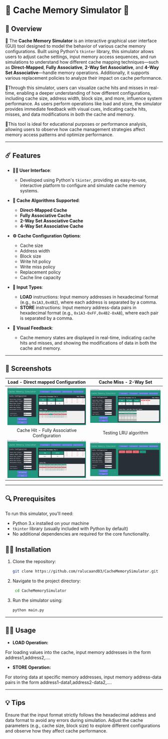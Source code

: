 # 🌟 Cache Memory Simulator 🌟

## 👀 Overview
🌝 The **Cache Memory Simulator** is an interactive graphical user interface (GUI) tool designed to model the behavior of various cache memory configurations. Built using Python's `tkinter` library, this simulator allows users to adjust cache settings, input memory access sequences, and run simulations to understand how different cache mapping techniques—such as **Direct-Mapped**, **Fully Associative**, **2-Way Set Associative**, and **4-Way Set Associative**—handle memory operations. Additionally, it supports various replacement policies to analyze their impact on cache performance.

🌚Through this simulator, users can visualize cache hits and misses in real-time, enabling a deeper understanding of how different configurations, including cache size, address width, block size, and more, influence system performance. As users perform operations like load and store, the simulator provides immediate feedback with visual cues, indicating cache hits, misses, and data modifications in both the cache and memory.

🌛This tool is ideal for educational purposes or performance analysis, allowing users to observe how cache management strategies affect memory access patterns and optimize performance.

---

## ☄️ Features

- **🧑‍💻 User Interface**: 
  - Developed using Python's `tkinter`, providing an easy-to-use, interactive platform to configure and simulate cache memory systems.
  
- **💾 Cache Algorithms Supported**: 
  - **Direct-Mapped Cache**
  - **Fully Associative Cache**
  - **2-Way Set Associative Cache**
  - **4-Way Set Associative Cache**
  
- **⚙️ Cache Configuration Options**:
  - Cache size
  - Address width
  - Block size
  - Write hit policy
  - Write miss policy
  - Replacement policy
  - Cache line capacity

- **🧠 Input Types**:
  - **LOAD** instructions: Input memory addresses in hexadecimal format (e.g., `0x1A3,0x4B2`), where each address is separated by a comma.
  - **STORE** instructions: Input memory address-data pairs in hexadecimal format (e.g., `0x1A3-0xFF,0x4B2-0xAB`), where each pair is separated by a comma.

- **🎨 Visual Feedback**:
  - Cache memory states are displayed in real-time, indicating cache hits and misses, and showing the modifications of data in both the cache and memory.

---
## 🌷 Screenshots 

|  Load - Direct mapped Configuration|  Cache Miss - 2-Way Set  |
| :------------: | :------------: |
|![Login](./images/direct-load.png) | ![HomePage](./images/2way-miss.png)  |
|  Cache Hit - Fully Associative Configuration| Testing LRU algorithm |
|![Login](./images/fully-hit.png)  | ![HomePage](./images/lru.png)  |


---
## 🔍 Prerequisites

To run this simulator, you'll need:

- Python 3.x installed on your machine
- `tkinter` library (usually included with Python by default)
- No additional dependencies are required for the core functionality.

## 💆‍♀️ Installation

1. Clone the repository:
   ```bash
   git clone https://github.com/ralucaand03/CacheMemorySimulator.git
2. Navigate to the project directory:
   ```bash
    cd CacheMemorySimulator
3. Run the simulator using:
     ```bash
     python main.py

---

## 🧑‍💻 Usage
- **LOAD Operation:**

For loading values into the cache, input memory addresses in the form address1,address2,....

- **STORE Operation:**

For storing data at specific memory addresses, input memory address-data pairs in the form address1-data1,address2-data2,....

---

## 💡 Tips
Ensure that the input format strictly follows the hexadecimal address and data format to avoid any errors during simulation.
Adjust the cache parameters (e.g., cache size, block size) to explore different configurations and observe how they affect cache performance.


